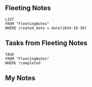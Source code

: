 
## Fleeting Notes
```dataview
LIST
FROM "FleetingNotes"
WHERE created_date = date(2024-10-30) 
```

## Tasks from Fleeting Notes
```dataview
TASK
FROM "FleetingNotes"
WHERE !completed
```

## My Notes
